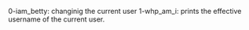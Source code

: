 0-iam_betty: changinig the current user
1-whp_am_i: prints the effective username of the current user.
